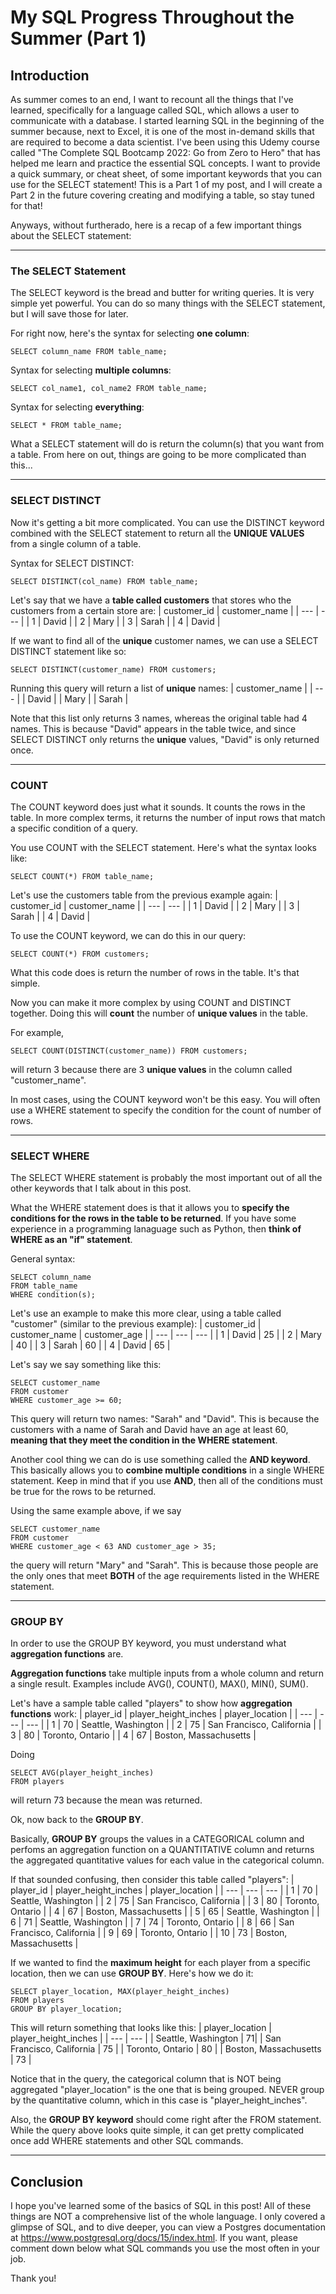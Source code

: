 # My SQL Progress Throughout the Summer (Part 1) 

## Introduction
As summer comes to an end, I want to recount all the things that I've learned, specifically for a language called SQL, which allows a user to communicate with a database. I started learning SQL in the beginning of the summer because, next to Excel, it is one of the most in-demand skills that are required to become a data scientist. I've been using this Udemy course called "The Complete SQL Bootcamp 2022: Go from Zero to Hero" that has helped me learn and practice the essential SQL concepts. I want to provide a quick summary, or cheat sheet, of some important keywords that you can use for the SELECT statement! This is a Part 1 of my post, and I will create a Part 2 in the future covering creating and modifying a table, so stay tuned for that!

Anyways, without furtherado, here is a recap of a few important things about the SELECT statement:

---

### The SELECT Statement
The SELECT keyword is the bread and butter for writing queries. It is very simple yet powerful. You can do so many things with the SELECT statement, but I will save those for later. 

For right now, here's the syntax for selecting __one column__:
```tsql
SELECT column_name FROM table_name;
```

Syntax for selecting __multiple columns__:
```tsql
SELECT col_name1, col_name2 FROM table_name;
```

Syntax for selecting __everything__:
```tsql
SELECT * FROM table_name;
```

What a SELECT statement will do is return the column(s) that you want from a table. From here on out, things are going to be more complicated than this...

---

### SELECT DISTINCT
Now it's getting a bit more complicated. You can use the DISTINCT keyword combined with the SELECT statement to return all the __UNIQUE VALUES__ from a single column of a table. 

Syntax for SELECT DISTINCT:
```tsql
SELECT DISTINCT(col_name) FROM table_name;
```

Let's say that we have a __table called customers__ that stores who the customers from a certain store are:
| customer_id | customer_name |
| --- | --- |
| 1 | David |
| 2 | Mary |
| 3 | Sarah |
| 4 | David | 

If we want to find all of the __unique__ customer names, we can use a SELECT DISTINCT statement like so:
```tsql
SELECT DISTINCT(customer_name) FROM customers;
```

Running this query will return a list of __unique__ names:
| customer_name |
| --- |
| David |
| Mary |
| Sarah |

Note that this list only returns 3 names, whereas the original table had 4 names. This is because "David" appears in the table twice, and since SELECT DISTINCT only returns the __unique__ values, "David" is only returned once. 

---

### COUNT 
The COUNT keyword does just what it sounds. It counts the rows in the table. In more complex terms, it returns the number of input rows that match a specific condition of a query.

You use COUNT with the SELECT statement. Here's what the syntax looks like:
```tsql
SELECT COUNT(*) FROM table_name;
```

Let's use the customers table from the previous example again:
| customer_id | customer_name |
| --- | --- |
| 1 | David |
| 2 | Mary |
| 3 | Sarah |
| 4 | David | 

To use the COUNT keyword, we can do this in our query:
```tsql
SELECT COUNT(*) FROM customers;
```
What this code does is return the number of rows in the table. It's that simple. 

Now you can make it more complex by using COUNT and DISTINCT together. Doing this will __count__ the number of __unique values__ in the table.

For example,
```tsql
SELECT COUNT(DISTINCT(customer_name)) FROM customers;
```
will return 3 because there are 3 __unique values__ in the column called "customer_name".

In most cases, using the COUNT keyword won't be this easy. You will often use a WHERE statement to specify the condition for the count of number of rows. 

---

### SELECT WHERE
The SELECT WHERE statement is probably the most important out of all the other keywords that I talk about in this post. 

What the WHERE statement does is that it allows you to **specify the conditions for the rows in the table to be returned**. If you have some experience in a programming lanaguage such as Python, then **think of WHERE as an "if" statement**. 

General syntax:
```tsql 
SELECT column_name
FROM table_name
WHERE condition(s);
```

Let's use an example to make this more clear, using a table called "customer" (similar to the previous example):
| customer_id | customer_name | customer_age |
| --- | --- | --- |
| 1 | David | 25 |
| 2 | Mary | 40 |
| 3 | Sarah | 60 |
| 4 | David | 65 |

Let's say we say something like this:
```tsql
SELECT customer_name
FROM customer
WHERE customer_age >= 60;
```

This query will return two names: "Sarah" and "David". This is because the customers with a name of Sarah and David have an age at least 60, **meaning that they meet the condition in the WHERE statement**. 

Another cool thing we can do is use something called the **AND keyword**. This basically allows you to **combine multiple conditions** in a single WHERE statement. Keep in mind that if you use **AND**, then all of the conditions must be true for the rows to be returned.

Using the same example above, if we say
```tsql
SELECT customer_name
FROM customer
WHERE customer_age < 63 AND customer_age > 35;
```
the query will return "Mary" and "Sarah". This is because those people are the only ones that meet **BOTH** of the age requirements listed in the WHERE statement.

---

### GROUP BY 
In order to use the GROUP BY keyword, you must understand what **aggregation functions** are.

**Aggregation functions** take multiple inputs from a whole column and return a single result. Examples include AVG(), COUNT(), MAX(), MIN(), SUM().

Let's have a sample table called "players" to show how **aggregation functions** work:
| player_id | player_height_inches | player_location |
| --- | --- | --- |
| 1 | 70 | Seattle, Washington |
| 2 | 75 | San Francisco, California |
| 3 | 80 | Toronto, Ontario |
| 4 | 67 | Boston, Massachusetts |

Doing 
```tsql
SELECT AVG(player_height_inches)
FROM players
```
will return 73 because the mean was returned.

Ok, now back to the **GROUP BY**. 

Basically, **GROUP BY** groups the values in a CATEGORICAL column and perfoms an aggregation function on a QUANTITATIVE column and returns the aggregated quantitative values for each value in the categorical column.

If that sounded confusing, then consider this table called "players": 
| player_id | player_height_inches | player_location |
| --- | --- | --- |
| 1 | 70 | Seattle, Washington |
| 2 | 75 | San Francisco, California |
| 3 | 80 | Toronto, Ontario |
| 4 | 67 | Boston, Massachusetts |
| 5 | 65 | Seattle, Washington |
| 6 | 71 | Seattle, Washington |
| 7 | 74 | Toronto, Ontario |
| 8 | 66 | San Francisco, California |
| 9 | 69 | Toronto, Ontario | 
| 10 | 73 | Boston, Massachusetts |

If we wanted to find the **maximum height** for each player from a specific location, then we can use **GROUP BY**. Here's how we do it:
```tsql
SELECT player_location, MAX(player_height_inches)
FROM players
GROUP BY player_location;
```

This will return something that looks like this:
| player_location | player_height_inches |
| --- | --- |
| Seattle, Washington | 71|
| San Francisco, California | 75 |
| Toronto, Ontario | 80 |
| Boston, Massachusetts | 73 |

Notice that in the query, the categorical column that is NOT being aggregated "player_location" is the one that is being grouped. NEVER group by the quantitative column, which in this case is "player_height_inches".

Also, the **GROUP BY keyword** should come right after the FROM statement. While the query above looks quite simple, it can get pretty complicated once add WHERE statements and other SQL commands.

--- 

## Conclusion
I hope you've learned some of the basics of SQL in this post! All of these things are NOT a comprehensive list of the whole language. I only covered a glimpse of SQL, and to dive deeper, you can view a Postgres documentation at https://www.postgresql.org/docs/15/index.html. If you want, please comment down below what SQL commands you use the most often in your job.

Thank you!
